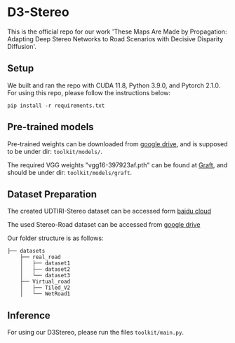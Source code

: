 # D3-Stereo

This is the official repo for our work 'These Maps Are Made by Propagation: Adapting Deep Stereo Networks to Road Scenarios with Decisive Disparity Diffusion'.  

## Setup

We built and ran the repo with CUDA 11.8, Python 3.9.0, and Pytorch 2.1.0. For using this repo, please follow the instructions below:

```
pip install -r requirements.txt
```

## Pre-trained models

Pre-trained weights can be downloaded from [google drive](https://drive.google.com/file/d/1K9Hx-IGTWNTgWFemy_maz_dNiNNZf5B4/view?usp=sharing), and is supposed to be under dir: `toolkit/models/`.

The required VGG weights "vgg16-397923af.pth" can be found at [Graft](https://github.com/SpadeLiu/Graft-PSMNet), and should be under dir: `toolkit/models/graft`.

## Dataset Preparation

The created UDTIRI-Stereo dataset can be accessed form [baidu cloud](https://pan.baidu.com/s/1mkmKGwgrvo0qT7W1xU3eXA?pwd=jxcn)

The used Stereo-Road dataset can be accessed from [google drive](https://drive.google.com/file/d/1s7wKvPNzPVTNQXIZRP5jZDOsTvUkqOls/view?usp=sharing)

Our folder structure is as follows:

```
├── datasets
    ├── real_road
    │   ├── dataset1
    │   ├── dataset2
    │   └── dataset3
    ├── Virtual_road
    │   ├── Tiled_V2
    │   └── WetRoad1
```

## Inference

For using our D3Stereo, please run the files  `toolkit/main.py`. 
